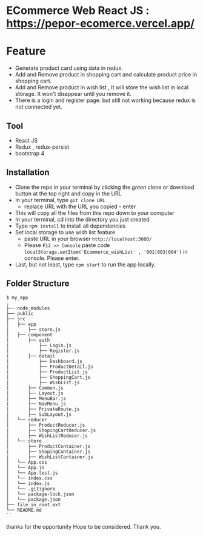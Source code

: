 ﻿# ECommerce Web React JS : https://pepor-ecomerce.vercel.app/

#  Feature

- Generate product card using data in redux.
- Add and Remove product in shopping cart and calculate product price in shopping cart.
- Add and Remove product in wish list , It will store the wish list in local storage. It won't disappear until you remove it.
- There is a login and register page. but still not working because redux is not connected yet.

## Tool
- React JS
- Redux , redux-persist
- bootstrap 4

## Installation

 - Clone the repo in your terminal by clicking the  _green_  clone or download button at the top right and copy in 	the URL
 - In your terminal, type `git clone URL`
	  -   replace URL with the URL you copied
		- enter
-  This will copy all the files from this repo down to your computer
-   In your terminal, cd into the directory you just created
-   Type  `npm install`  to install all dependencies
-   Set local storage to use wish list feature
	- paste URL in your browser `http://localhost:3000/`
	- Please `F12 >> Console` paste code  `localStorage.setItem('Ecommerce_wishList' , '001|003|004')` in console. Please enter.
-    Last, but not least, type  `npm start`  to run the app locally.


## Folder Structure

```
$ my_app
.
├── node_modules
├── public
├── src
│   ├── app
|		├── store.js
│   ├── component
|		├── auth
|			├── Login.js
|			├── Register.js
|		├── detail
|			├── Dashboard.js
|			├── ProductDetail.js
|			├── ProductList.js
|			├── ShoppingCart.js
|			├── WishList.js
|		├── Common.js
|		├── Layout.js
|		├── MenuBar.js
|		├── NavMenu.js
|		├── PrivateRoute.js
|		├── SubLayout.js
│   └── reducer
|		├── ProductReducer.js
|		├── ShopingCartReducer.js
|		├── WishListReducer.js
│   └── store
|		├── ProductContainer.js
|		├── ShopingContainer.js
|		├── WishListContainer.js
│   └── App.css
│   └── App.js
│   └── App.test.js
│   └── index.css
│   └── index.js
│   └── .gitignore
│   └── package-lock.json
│   └── package.json
├── file_in_root.ext
└── README.md
``
```
thanks for the opportunity Hope to be considered. Thank you.
